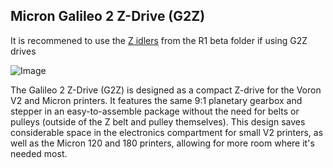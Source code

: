## Micron Galileo 2 Z-Drive (G2Z)

It is recommened to use the [Z idlers](../R1_Beta/STLs/Z_Idlers/) from the R1 beta folder if using G2Z drives 



![Image](../G2Z_Beta_Files/Images/G2Z_Micron.png)

The Galileo 2 Z-Drive (G2Z) is designed as a compact Z-drive for the Voron V2 and Micron printers.  It features the same 9:1 planetary gearbox and stepper in an easy-to-assemble package without the need for belts or pulleys (outside of the Z belt and pulley themselves).  This design saves considerable space in the electronics compartment for small V2 printers, as well as the Micron 120 and 180 printers, allowing for more room where it's needed most. 
